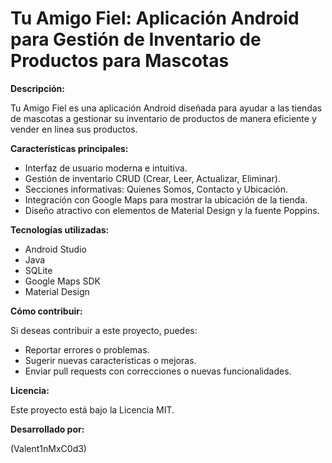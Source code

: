 # Tu Amigo Fiel: Aplicación Android para Gestión de Inventario de Productos para Mascotas

**Descripción:**

Tu Amigo Fiel es una aplicación Android diseñada para ayudar a las tiendas de mascotas a gestionar su inventario de productos de manera eficiente y vender en linea sus productos. 

**Características principales:**

*   Interfaz de usuario moderna e intuitiva.
*   Gestión de inventario CRUD (Crear, Leer, Actualizar, Eliminar).
*   Secciones informativas: Quienes Somos, Contacto y Ubicación.
*   Integración con Google Maps para mostrar la ubicación de la tienda.
*   Diseño atractivo con elementos de Material Design y la fuente Poppins.

**Tecnologías utilizadas:**

*   Android Studio
*   Java
*   SQLite
*   Google Maps SDK
*   Material Design


**Cómo contribuir:**

Si deseas contribuir a este proyecto, puedes:

*   Reportar errores o problemas.
*   Sugerir nuevas características o mejoras.
*   Enviar pull requests con correcciones o nuevas funcionalidades.

**Licencia:**

Este proyecto está bajo la Licencia MIT.

**Desarrollado por:**

(Valent1nMxC0d3)

